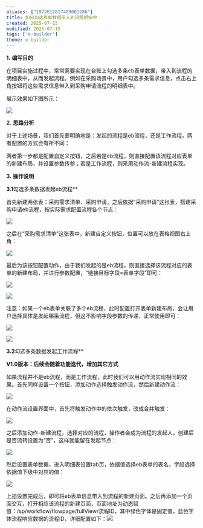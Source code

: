 ```yaml
---
aliases: ["1972612817489061286"]
title: 如何勾选表单数据带入到流程明细中
created: 2025-07-15
modified: 2025-07-15
tags: ['e-builder']
theme: e-builder
---
```


**1.** **编写目的**

在项目实施过程中，常常需要实现在台账上勾选多条eb表单数据，带入到流程的明细表中，从而发起流程。例如在采购场景中，用户勾选多条需求信息，点击右上角按钮将这些需求信息带入到采购申请流程的明细表中。

展示效果如下图所示：

![](1dcf44321a48e256bdd694ad841dfd3a.jpg)

**2.** **思路分析**

对于上述场景，我们首先要明确地是：发起的流程是eb流程，还是工作流程，两者配置的方式会有所不同：

两者第一步都是配置自定义按钮，之后若是eb流程，则直接配置该流程对应表单的新建布局，并设置参数传参；若是工作流程，则采用动作流-新建流程实现。

**3.** **操作说明**

**3.1**勾选多条数据发起eb流程**

首先新建两张表：采购需求清单、采购申请，之后依据“采购申请”这张表，搭建采购申请eb流程，按实际需求配置流程各个节点：

![](52680d7af897925150b4356790c95fa6.jpg)

之后在“采购需求清单”这张表中，新建自定义按钮，位置可以放在表格视图右上角：

![](2eb4e48da4d1f3f8433955dff4092cca.jpg)

最后为该按钮配置动作，由于我们发起的是eb流程，则直接选择该流程对应的表单的新建布局，并进行参数配置，“链接目标字段=表单字段”即可：

![](041689dcaff7e326de55322efc95bfcd.jpg)

![](ee6379b24f90768109eae32d1e8c8026.jpg)

注意：如果一个eb表单关联了多个eb流程，此时配置打开表单新建布局，会让用户选择具体是发起哪条流程，但这不影响字段参数的传递，正常使用即可：

![](fcfa5ab685e05b93f94e4191156ef627.jpg)

![](3b146b75ee101ac1c8adc9518c9208a7.jpg)

**3.2**勾选多条数据发起工作流程**

**V1.0版本：后续会随着功能迭代，增加其它方式**

如果流程并不是eb流程，而是工作流程，此时我们可以用动作流实现相同的效果。首先同样设置一个按钮，添加动作选择触发动作流，然后新建动作流：

![](a8c1ea4049fa001d96215a27c15aa94e.jpg)

在动作流设置界面中，首先将触发动作中的依次触发，改成合并触发：

![](72d4b2a3d6ec837e15bfa1654f8bbba3.jpg)

之后添加动作-新建流程，选择对应的流程，操作者会成为流程的发起人，创建后是否流转设置为“否”，这样就能留在发起节点：

![](8e199c512a2b0e721e3c8698220711ae.jpg)

然后设置表单数据，进入明细表设置tab页，依据值选择eb表单的表名，字段选择依据值下级中对应的值：

![](b3f8b14b080db8312cb287bf8f5a5f81.jpg)

上述设置完成后，即可将eb表单信息带入到流程的新建页面。之后再添加一个页面交互，打开相应该流程的新建页面，页面地址为动态赋值：/sp/workflow/flowpage/fullView/流程ID，其中绿色字体是固定值，蓝色字体流程响应数据的流程ID，详细配置如下：![](a7ce3986bd508c4a234777cf3390b37a.jpg)